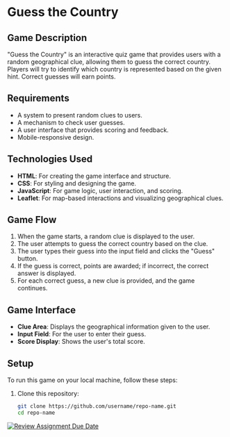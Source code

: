 # Guess the Country

## Game Description
"Guess the Country" is an interactive quiz game that provides users with a random geographical clue, allowing them to guess the correct country. Players will try to identify which country is represented based on the given hint. Correct guesses will earn points.

## Requirements
- A system to present random clues to users.
- A mechanism to check user guesses.
- A user interface that provides scoring and feedback.
- Mobile-responsive design.

## Technologies Used
- **HTML**: For creating the game interface and structure.
- **CSS**: For styling and designing the game.
- **JavaScript**: For game logic, user interaction, and scoring.
- **Leaflet**: For map-based interactions and visualizing geographical clues.

## Game Flow
1. When the game starts, a random clue is displayed to the user.
2. The user attempts to guess the correct country based on the clue.
3. The user types their guess into the input field and clicks the "Guess" button.
4. If the guess is correct, points are awarded; if incorrect, the correct answer is displayed.
5. For each correct guess, a new clue is provided, and the game continues.

## Game Interface
- **Clue Area**: Displays the geographical information given to the user.
- **Input Field**: For the user to enter their guess.
- **Score Display**: Shows the user's total score.

## Setup
To run this game on your local machine, follow these steps:

1. Clone this repository:
   ```bash
   git clone https://github.com/username/repo-name.git
   cd repo-name
[![Review Assignment Due Date](https://classroom.github.com/assets/deadline-readme-button-22041afd0340ce965d47ae6ef1cefeee28c7c493a6346c4f15d667ab976d596c.svg)](https://classroom.github.com/a/ATV5e7Id)
